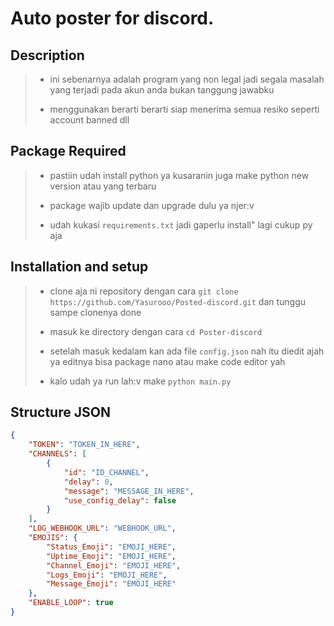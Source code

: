 # Auto poster for discord.

## Description
> - ini sebenarnya adalah program yang non legal jadi segala masalah yang terjadi pada akun anda bukan tanggung jawabku
>
> - menggunakan berarti berarti siap menerima semua resiko seperti account banned dll

## Package Required
> - pastiin udah install python ya kusaranin juga make python new version atau yang terbaru
>
> - package wajib update dan upgrade dulu ya njer:v
>
> - udah kukasi `requirements.txt` jadi gaperlu install" lagi cukup py aja

## Installation and setup
> - clone aja ni repository dengan cara `git clone https://github.com/Yasurooo/Posted-discord.git` dan tunggu sampe clonenya done
>
> - masuk ke directory dengan cara `cd Poster-discord`
>
> - setelah masuk kedalam kan ada file `config.json` nah itu diedit ajah ya editnya bisa package nano atau make code editor yah
>
>  - kalo udah ya run lah:v make `python main.py`
>

## Structure JSON
```json
{
    "TOKEN": "TOKEN_IN_HERE",
    "CHANNELS": [
        {
            "id": "ID_CHANNEL",
            "delay": 0,
            "message": "MESSAGE_IN_HERE",
            "use_config_delay": false
        }
    ],
    "LOG_WEBHOOK_URL": "WEBHOOK_URL",
    "EMOJIS": {
        "Status_Emoji": "EMOJI_HERE",
        "Uptime_Emoji": "EMOJI_HERE",
        "Channel_Emoji": "EMOJI_HERE",
        "Logs_Emoji": "EMOJI_HERE",
        "Message_Emoji": "EMOJI_HERE"
    },
    "ENABLE_LOOP": true
}
```
